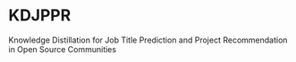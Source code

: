 # KDJPPR
Knowledge Distillation for Job Title Prediction and Project Recommendation in Open Source Communities
